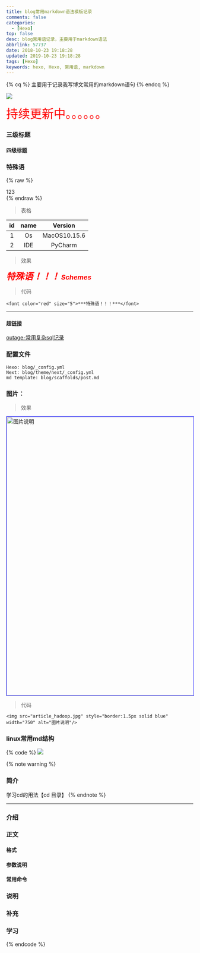 ```yaml
---
title: blog常用markdown语法模板记录
comments: false
categories:
  - [Hexo]
top: false
desc: blog常用语记录，主要用于markdown语法
abbrlink: 57737
date: 2018-10-23 19:18:28
updated: 2019-10-23 19:18:28
tags: [Hexo]
keywords: hexo, Hexo, 常用语, markdown
---
```


{% cq %}
主要用于记录我写博文常用的markdown语句
{% endcq %}


![](/images/article_etherpad.jpg)

<font size=6.5 color='red'>持续更新中。。。。。。</font>


### 三级标题

#### 四级标题

### 特殊语

{% raw %}
<div class="post_cus_note">123</div>
{% endraw %}

> 表格

| id  | name |   Version    |
|:---:|:----:|:------------:|
|  1  |  Os  | MacOS10.15.6 |
|  2  | IDE  |   PyCharm    |

> 效果

<font color="red" size="5">***特殊语！！！***</font>
<font size="4" color="red">***Schemes***</font>

> 代码

```
<font color="red" size="5">***特殊语！！！***</font>
```

<!--more-->

<hr />

#### 超链接

<a href="/articles/31494/" target="_blank" class="block_project_a">outage-常用复杂sql记录</a>

### 配置文件

```
Hexo: blog/_config.yml
Next: blog/theme/next/_config.yml
md template: blog/scaffolds/post.md
```

### 图片：

> 效果

<img src="article_hadoop.jpg" style="border:1.5px solid blue" width="750" alt="图片说明"/>

> 代码

```
<img src="article_hadoop.jpg" style="border:1.5px solid blue" width="750" alt="图片说明"/>
```

### linux常用md结构
{% code %}
![](/images/article_linux_cd.png)

{% note warning %}

### 简介
学习cd的用法【cd 目录】
{% endnote %}

<!--more-->
<hr />

### 介绍

### 正文

#### 格式

#### 参数说明

#### 常用命令

### 说明

### 补充

### 学习

{% endcode %}
